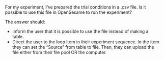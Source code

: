 For my experiment, I’ve prepared the trial conditions in a .csv file. Is it possible to use this file in OpenSesame to run the experiment?

The answer should:

- Inform the user that it is possible to use the file instead of making a table.   
- Direct the user to the loop item in their experiment sequence. In the item they can set the “Source” from table to file. Then, they can upload the file either from their file pool OR the computer.

